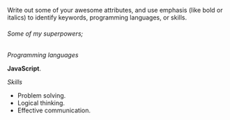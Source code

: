Write out some of your awesome attributes, and use emphasis (like bold or italics) to identify keywords, programming languages, or skills. 
###### Some of my superpowers;
*Programming languages*
  
  **JavaScript**.

*Skills* 
  * Problem solving. 
  * Logical thinking.
  * Effective communication.
